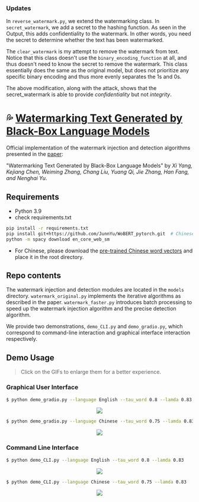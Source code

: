 ### Updates

In `reverse_watermark.py`, we extend the watermarking class. In `secret_watermark`, we add a secret to the hashing function. As seen in the Output, this adds confidentiality to the watermark. In other words, you need the secret to determine whether the text has been watermarked.

The `clear_watermark` is my attempt to remove the watermark from text. Notice that this class doesn't use the `binary_encoding_function` at all, and thus doesn't need to know the secret to remove the watermark. This class essentially does the same as the original model, but does not prioritize any specific binary encoding and thus more evenly separates the 1s and 0s.

The above modification, along with the attack, shows that the secret_watermark is able to provide _confidentiality_ but not _integrity_.


# :sweat_drops: [Watermarking Text Generated by Black-Box Language Models](https://arxiv.org/abs/2305.08883)

Official implementation of the watermark injection and detection algorithms presented in the [paper](https://arxiv.org/abs/2305.08883):

"Watermarking Text Generated by Black-Box Language Models" by _Xi Yang, Kejiang Chen, Weiming Zhang, Chang Liu, Yuang Qi, Jie Zhang, Han Fang, and Nenghai Yu_.  

## Requirements
- Python 3.9
- check requirements.txt
```sh
pip install -r requirements.txt
pip install git+https://github.com/JunnYu/WoBERT_pytorch.git  # Chinese word-level BERT model
python -m spacy download en_core_web_sm
```
- For Chinese, please download the [pre-trained Chinese word vectors](https://drive.google.com/file/d/1Zh9ZCEu8_eSQ-qkYVQufQDNKPC4mtEKR/view) and place it in the root directory.

## Repo contents

The watermark injection and detection modules are located in the `models` directory. `watermark_original.py` implements the iterative algorithms as described in the paper. `watermark_faster.py` introduces batch processing to speed up the watermark injection algorithm and the precise detection algorithm.

We provide two demonstrations, `demo_CLI.py` and `demo_gradio.py`, which correspond to command-line interaction and graphical interface interaction respectively.

## Demo Usage
> Click on the GIFs to enlarge them for a better experience.
### Graphical User Interface
```sh
$ python demo_gradio.py --language English --tau_word 0.8 --lamda 0.83
```
<p align="center">
  <img src="images/en_gradio.gif" />
</p>

```sh
$ python demo_gradio.py --language Chinese --tau_word 0.75 --lamda 0.83
```
<p align="center">
  <img src="images/cn_gradio.gif" />
</p>

### Command Line Interface
```sh
$ python demo_CLI.py --language English --tau_word 0.8 --lamda 0.83
```
<p align="center">
  <img src="images/eng_cli.gif" />
</p>

```sh
$ python demo_CLI.py --language Chinese --tau_word 0.75 --lamda 0.83
```

<p align="center">
  <img src="images/cn_cli.gif" />
</p>


